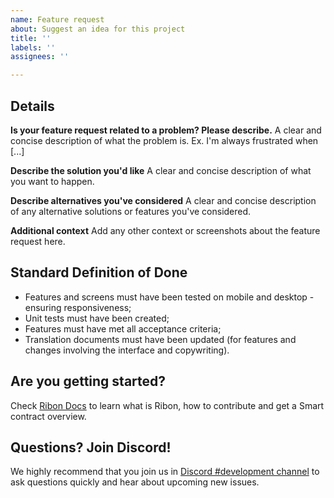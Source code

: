 ```yaml
---
name: Feature request
about: Suggest an idea for this project
title: ''
labels: ''
assignees: ''

---
```


## Details
**Is your feature request related to a problem? Please describe.**
A clear and concise description of what the problem is. Ex. I'm always frustrated when [...]

**Describe the solution you'd like**
A clear and concise description of what you want to happen.

**Describe alternatives you've considered**
A clear and concise description of any alternative solutions or features you've considered.

**Additional context**
Add any other context or screenshots about the feature request here.

## Standard Definition of Done
* Features and screens must have been tested on mobile and desktop - ensuring responsiveness;
* Unit tests must have been created;
* Features must have met all acceptance criteria;
* Translation documents must have been updated (for features and changes involving the interface and copywriting).

## Are you getting started?
Check [Ribon Docs](https://ribondao.github.io/docs/) to learn what is Ribon, how to contribute and get a Smart contract overview.

## Questions? Join Discord!
We highly recommend that you join us in [Discord #development channel](https://discord.gg/APAKvaSuMN) to ask questions quickly and hear about upcoming new issues.
